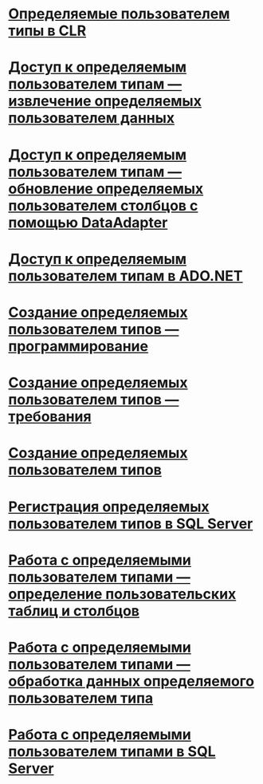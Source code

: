 # [Определяемые пользователем типы в CLR](clr-user-defined-types.md)
# [Доступ к определяемым пользователем типам — извлечение определяемых пользователем данных](accessing-user-defined-types-retrieving-udt-data.md)
# [Доступ к определяемым пользователем типам — обновление определяемых пользователем столбцов с помощью DataAdapter](accessing-user-defined-types-updating-udt-columns-with-dataadapters.md)
# [Доступ к определяемым пользователем типам в ADO.NET](accessing-user-defined-types-in-ado-net.md)
# [Создание определяемых пользователем типов — программирование](creating-user-defined-types-coding.md)
# [Создание определяемых пользователем типов — требования](creating-user-defined-types-requirements.md)
# [Создание определяемых пользователем типов](creating-user-defined-types.md)
# [Регистрация определяемых пользователем типов в SQL Server](registering-user-defined-types-in-sql-server.md)
# [Работа с определяемыми пользователем типами — определение пользовательских таблиц и столбцов](working-with-user-defined-types-defining-udt-tables-and-columns.md)
# [Работа с определяемыми пользователем типами — обработка данных определяемого пользователем типа](working-with-user-defined-types-manipulating-udt-data.md)
# [Работа с определяемыми пользователем типами в SQL Server](working-with-user-defined-types-in-sql-server.md)
